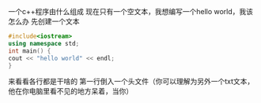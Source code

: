 一个c++程序由什么组成
现在只有一个空文本，我想编写一个hello world，我该怎么办
先创建一个文本
```c++
#include<iostream>
using namespace std;
int main() {
cout << "hello world" << endl;
}
```
来看看各行都是干啥的
第一行倒入一个头文件（你可以理解为另外一个txt文本，他在你电脑里看不见的地方呆着，当你）